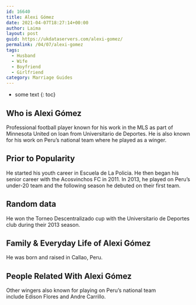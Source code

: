```yaml
---
id: 16640
title: Alexi Gómez
date: 2021-04-07T18:27:14+00:00
author: Laima
layout: post
guid: https://ukdataservers.com/alexi-gomez/
permalink: /04/07/alexi-gomez
tags:
  - Husband
  - Wife
  - Boyfriend
  - Girlfriend
category: Marriage Guides
---
```


* some text
{: toc}


## Who is Alexi Gómez
                  
                  
                  
Professional football player known for his work in the MLS as part of Minnesota United on loan from Universitario de Deportes. He is also known for his work on Peru&#8217;s national team where he played as a winger. 
                  
              
            
              
            
                
                
                
## Prior to Popularity
                  
                  
                  
He started his youth career in Escuela de La Policia. He then began his senior career with the Acosvinchos FC in 2011. In 2013, he played on Peru&#8217;s under-20 team and the following season he debuted on their first team. 
                  
              
            
              
            
                
                
                
## Random data
                  
                  
                  
He won the Torneo Descentralizado cup with the Universitario de Deportes club during their 2013 season. 
                  
              
            
              
            
                
                
                
## Family & Everyday Life of Alexi Gómez
                  
                  
                  
He was born and raised in Callao, Peru. 
                  
              
            
              
            
                
                
                
## People Related With Alexi Gómez
                  
                  
                  
Other wingers also known for playing on Peru&#8217;s national team include Edison Flores and Andre Carrillo. 
                  
              
            
              
            
                
              
            
              
              
            
            
              
            
          
          
          